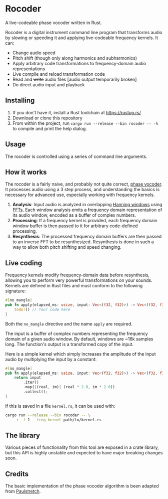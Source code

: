 # Rocoder

A live-codeable phase vocoder written in Rust.

Rocoder is a digital instrument command line program that transforms audio by slowing or speeding it and applying live-codeable frequency kernels. It can:

- Change audio speed
- Pitch shift (though only along harmonics and subharmonics)
- Apply arbitrary code transformations to frequency-domain audio representations
- Live compile and reload transformation code
- Read and ~~write~~ audio files [audio output temporarily broken]
- Do direct audio input and playback

## Installing

1. If you don't have it, install a Rust toolchain at https://rustup.rs/
2. Download or clone this repository
3. From within the project, run `cargo run --release --bin rocoder -- -h` to compile and print the help dialog.

## Usage

The rocoder is controlled using a series of command line arguments.

## How it works

The rocoder is a fairly naive, and probably not quite correct, [phase vocoder](https://en.wikipedia.org/wiki/Phase_vocoder). It processes audio using a 3 step process, and understanding the basics is necessary for advanced use, especially working with frequency kernels.

1. **Analysis**: Input audio is analyzed in overlapping [Hanning windows](https://en.wikipedia.org/wiki/Hann_function) using [FFTs](https://en.wikipedia.org/wiki/Fast_Fourier_transform). Each window analysis emits a frequency domain representation of its audio window, encoded as a buffer of complex numbers.
2. **Processing**: If a frequency kernel is provided, each frequency domain window buffer is then passed to it for arbitrary code-defined processing.
3. **Resynthesis**: The processed frequency domain buffers are then passed to an inverse FFT to be resynthesized. Resynthesis is done in such a way to allow both pitch shifting and speed changing.

## Live coding

Frequency kernels modify frequency-domain data before resynthesis, allowing you to perform very powerful transformations on your sounds. Kernels are defined in Rust files and must conform to the following signature:

```rs
#[no_mangle]
pub fn apply(elapsed_ms: usize, input: Vec<(f32, f32)>) -> Vec<(f32, f32)> {
    todo!() // Your code here
}
```

Both the `no_mangle` directive and the name `apply` are required.

The input is a buffer of complex numbers representing the frequency domain of a given audio window. By default, windows are ~16k samples long. The function's output is a transformed copy of the input.

Here is a simple kernel which simply increases the amplitude of the input audio by multiplying the input by a constant:

```rs
#[no_mangle]
pub fn apply(elapsed_ms: usize, input: Vec<(f32, f32)>) -> Vec<(f32, f32)> {
    return input
        .iter()
        .map(|(real, im)| (real * 2.0, im * 2.0))
        .collect();
}
```

If this is saved in a file `kernel.rs`, it can be used with:

```sh
cargo run --release --bin rocoder -- \
    -r -f 1 --freq-kernel path/to/kernel.rs
```

## The library

Various pieces of functionality from this tool are exposed in a crate library, but this API is highly unstable and expected to have major breaking changes soon.

## Credits

The basic implementation of the phase vocoder algorithm is been adapted from [Paulstretch](https://github.com/paulnasca/paulstretch_python).
